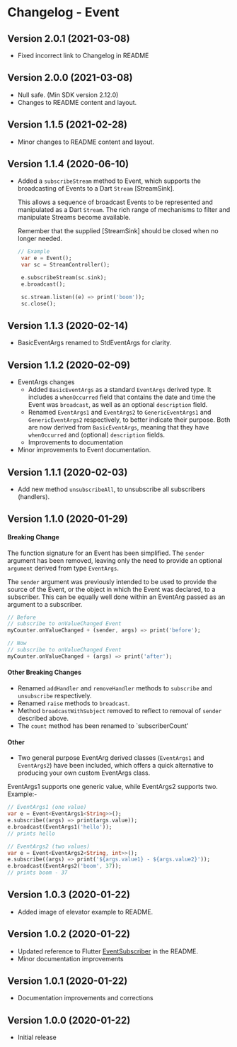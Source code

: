 # Changelog - Event

## Version 2.0.1  (2021-03-08)

- Fixed incorrect link to Changelog in README

## Version 2.0.0  (2021-03-08)

- Null safe. (Min SDK version 2.12.0)
- Changes to README content and layout.

## Version 1.1.5  (2021-02-28)

* Minor changes to README content and layout.

## Version 1.1.4  (2020-06-10)

- Added a `subscribeStream` method to Event, which supports the broadcasting of Events to a Dart `Stream` [StreamSink].
  
  This allows a sequence of broadcast Events to be represented and manipulated as a Dart `Stream`. The rich range of mechanisms to filter and manipulate Streams become available.
  
  Remember that the supplied [StreamSink] should be closed when no longer needed.
  
  ```dart
  // Example
   var e = Event();
   var sc = StreamController();
  
   e.subscribeStream(sc.sink);
   e.broadcast();
  
   sc.stream.listen((e) => print('boom'));
   sc.close();
  ```
  
## Version 1.1.3  (2020-02-14)

- BasicEventArgs renamed to StdEventArgs for clarity.

## Version 1.1.2  (2020-02-09)

- EventArgs changes
  - Added `BasicEventArgs` as a standard `EventArgs` derived type.  It includes a `whenOccurred` field that contains the date and time the Event was `broadcast`, as well as an optional `description` field.
  - Renamed `EventArgs1` and `EventArgs2` to `GenericEventArgs1` and `GenericEventArgs2` respectively, to better indicate their purpose. Both are now derived from `BasicEventArgs`, meaning that they have `whenOccurred` and (optional) `description` fields.
  - Improvements to documentation
- Minor improvements to Event documentation.

## Version 1.1.1  (2020-02-03)

- Add new method `unsubscribeAll`, to unsubscribe all subscribers (handlers).

## Version 1.1.0  (2020-01-29)

#### Breaking Change

The function signature for an Event has been simplified. The `sender` argument has been removed, leaving only the need to provide an optional `argument` derived from type `EventArgs`.

The `sender` argument was previously intended to be used to provide the source of the Event, or the object in which the Event was declared, to a subscriber. This can be equally well done within an EventArg passed as an argument to a subscriber.

```dart
// Before
// subscribe to onValueChanged Event
myCounter.onValueChanged + (sender, args) => print('before');

// Now
// subscribe to onValueChanged Event
myCounter.onValueChanged + (args) => print('after');
```

#### Other Breaking Changes

- Renamed `addHandler` and `removeHandler` methods to `subscribe` and `unsubscribe` respectively.
- Renamed `raise` methods to `broadcast`.
- Method `broadcastWithSubject` removed to reflect to removal of `sender` described above.
- The `count` method has been renamed to `subscriberCount'

#### Other

- Two general purpose EventArg derived classes (`EventArgs1` and `EventArgs2`) have been included, which offers a quick alternative to producing your own custom EventArgs class.

EventArgs1 supports one generic value, while EventArgs2 supports two. Example:-

```dart
// EventArgs1 (one value)
var e = Event<EventArgs1<String>>();
e.subscribe((args) => print(args.value));
e.broadcast(EventArgs1('hello'));
// prints hello

// EventArgs2 (two values)
var e = Event<EventArgs2<String, int>>();
e.subscribe((args) => print('${args.value1} - ${args.value2}'));
e.broadcast(EventArgs2('boom', 37));
// prints boom - 37
```

## Version 1.0.3  (2020-01-22)

- Added image of elevator example to README.

## Version 1.0.2  (2020-01-22)

- Updated reference to Flutter [EventSubscriber] in the README.
- Minor documentation improvements

## Version 1.0.1  (2020-01-22)

- Documentation improvements and corrections

## Version 1.0.0  (2020-01-22)

- Initial release 

[eventsubscriber]: https://pub.dev/packages/eventsubscriber